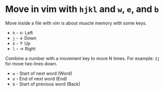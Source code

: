 # Move in vim with `hjkl` and `w`, `e`, and `b` 

Move inside a file with vim is about muscle memory with some keys.

- `h` - ← Left
- `j` - ↓ Down
- `k` - ↑ Up
- `l` - → Right

Combine a number with a movement key to move N times. For example: `2j`
for move two lines down.

- `w` - Start of next word (Word)
- `e` - End of next word (End)
- `b` - Start of previous word (Back)
